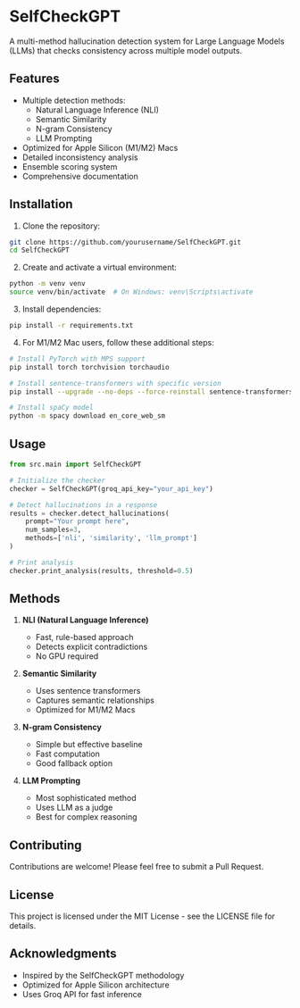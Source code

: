 # SelfCheckGPT

A multi-method hallucination detection system for Large Language Models (LLMs) that checks consistency across multiple model outputs.

## Features

- Multiple detection methods:
  - Natural Language Inference (NLI)
  - Semantic Similarity
  - N-gram Consistency
  - LLM Prompting
- Optimized for Apple Silicon (M1/M2) Macs
- Detailed inconsistency analysis
- Ensemble scoring system
- Comprehensive documentation

## Installation

1. Clone the repository:

```bash
git clone https://github.com/yourusername/SelfCheckGPT.git
cd SelfCheckGPT
```

2. Create and activate a virtual environment:

```bash
python -m venv venv
source venv/bin/activate  # On Windows: venv\Scripts\activate
```

3. Install dependencies:

```bash
pip install -r requirements.txt
```

4. For M1/M2 Mac users, follow these additional steps:

```bash
# Install PyTorch with MPS support
pip install torch torchvision torchaudio

# Install sentence-transformers with specific version
pip install --upgrade --no-deps --force-reinstall sentence-transformers==2.2.2

# Install spaCy model
python -m spacy download en_core_web_sm
```

## Usage

```python
from src.main import SelfCheckGPT

# Initialize the checker
checker = SelfCheckGPT(groq_api_key="your_api_key")

# Detect hallucinations in a response
results = checker.detect_hallucinations(
    prompt="Your prompt here",
    num_samples=3,
    methods=['nli', 'similarity', 'llm_prompt']
)

# Print analysis
checker.print_analysis(results, threshold=0.5)
```

## Methods

1. **NLI (Natural Language Inference)**

   - Fast, rule-based approach
   - Detects explicit contradictions
   - No GPU required

2. **Semantic Similarity**

   - Uses sentence transformers
   - Captures semantic relationships
   - Optimized for M1/M2 Macs

3. **N-gram Consistency**

   - Simple but effective baseline
   - Fast computation
   - Good fallback option

4. **LLM Prompting**
   - Most sophisticated method
   - Uses LLM as a judge
   - Best for complex reasoning

## Contributing

Contributions are welcome! Please feel free to submit a Pull Request.

## License

This project is licensed under the MIT License - see the LICENSE file for details.

## Acknowledgments

- Inspired by the SelfCheckGPT methodology
- Optimized for Apple Silicon architecture
- Uses Groq API for fast inference
